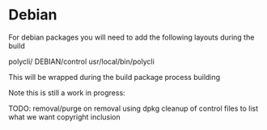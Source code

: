 # Debian



For debian packages you will need to add the following layouts during the build



polycli/
   DEBIAN/control
   usr/local/bin/polycli

This will be wrapped during the build package process building


Note this is still a work in progress:

TODO: removal/purge on removal using dpkg
      cleanup of control files to list what we want
      copyright inclusion
